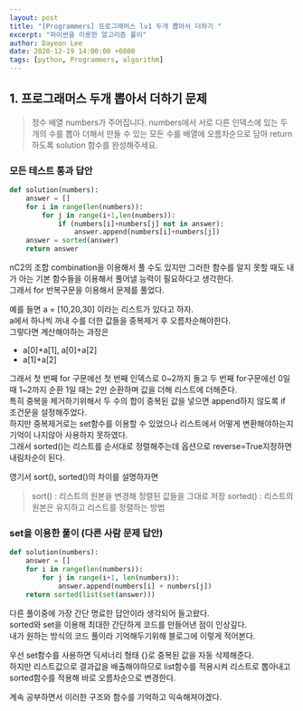 ```yaml
---
layout: post
title: "[Programmers] 프로그래머스 lv1 두개 뽑아서 더하기 "
excerpt: "파이썬을 이용한 알고리즘 풀이"
author: Dayeon Lee
date: 2020-12-19 14:00:00 +0800
tags: [python, Programmers, algorithm]
---
```



## 1. 프로그래머스 두개 뽑아서 더하기 문제  
> 정수 배열 numbers가 주어집니다. numbers에서 서로 다른 인덱스에 있는 두 개의 수를 뽑아 더해서 만들 수 있는 모든 수를 배열에 오름차순으로 담아 return 하도록 solution 함수를 완성해주세요.

### 모든 테스트 통과 답안 

```Python
def solution(numbers):
    answer = []
    for i in range(len(numbers)):
        for j in range(i+1,len(numbers)):
            if (numbers[i]+numbers[j] not in answer):
                answer.append(numbers[i]+numbers[j])
    answer = sorted(answer)
    return answer
```

nC2의 조합 combination을 이용해서 풀 수도 있지만 그러한 함수를 알지 못할 때도 내가 아는 기본 함수들을 이용해서 풀어낼 능력이 필요하다고 생각한다.  
그래서 for 반복구문을 이용해서 문제를 풀었다.  

예를 들면 a = [10,20,30] 이라는 리스트가 있다고 하자.  
a에서 하나씩 꺼내 수를 더한 값들을 중복제거 후 오름차순해야한다.   
그렇다면 계산해야하는 과정은 

- a[0]+a[1], a[0]+a[2]
- a[1]+a[2]

그래서 첫 번째 for 구문에선 첫 번째 인덱스로 0~2까지 돌고 두 번째 for구문에선 0일 때 1~2까지 순환 1일 때는 2만 순환하며 값을 더해 리스트에 더해준다.  
특히 중복을 제거하기위해서 두 수의 합이 중복된 값을 넣으면 append하지 않도록 if 조건문을 설정해주었다.   
하지만 중복제거로는 set함수를 이용할 수 있었으나 리스트에서 어떻게 변환해야하는지 기억이 나지않아 사용하지 못하였다.  
그래서 sorted()는 리스트를 순서대로 정렬해주는데 옵션으로 reverse=True지정하면 내림차순이 된다. 

영기서 sort(), sorted()의 차이를 설명하자면   

> sort() : 리스트의 원본을 변경해 정렬된 값들을 그대로 저장 
> sorted() : 리스트의 원본은 유지하고 리스트를 정렬하는 방법


### set을 이용한 풀이 (다른 사람 문제 답안)

```Python
def solution(numbers):
    answer = []
    for i in range(len(numbers)):
        for j in range(i+1, len(numbers)):
            answer.append(numbers[i] + numbers[j])
    return sorted(list(set(answer)))
  ```

다른 풀이중에 가장 간단 명료한 답안이라 생각되어 들고왔다.  
sorted와 set을 이용해 최대한 간단하게 코드를 만들어낸 점이 인상깊다.  
내가 원하는 방식의 코드 풀이라 기억해두기위해 블로그에 이렇게 적어본다.   

우선 set함수를 사용하면 딕셔너리 형태 {}로 중복된 값을 자동 삭제해준다.  
하지만 리스트값으로 결과값을 배출해야하므로 list함수를 적용시켜 리스트로 뽑아내고 sorted함수를 적용해 바로 오름차순으로 변경한다.

계속 공부하면서 이러한 구조와 함수를 기억하고 익숙해져야겠다. 
